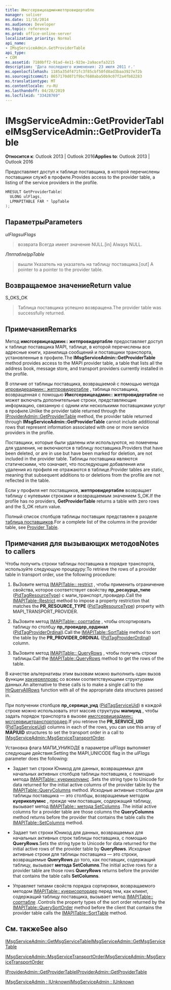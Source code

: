 ```yaml
---
title: Имсгсервицеадминжетпровидертабле
manager: soliver
ms.date: 11/16/2014
ms.audience: Developer
ms.topic: reference
ms.prod: office-online-server
localization_priority: Normal
api_name:
- IMsgServiceAdmin.GetProviderTable
api_type:
- COM
ms.assetid: 7180bff2-91ad-4e11-923e-2a9acefa3215
description: 'Дата последнего изменения: 23 июля 2011 г.'
ms.openlocfilehash: 1185a35df471fc3f85cbf50fd8ad3baa3927e72b
ms.sourcegitcommit: 8657170d071f9bcf680aba50b9c07f2a4fb82283
ms.translationtype: MT
ms.contentlocale: ru-RU
ms.lasthandoff: 04/28/2019
ms.locfileid: "33428769"
---
```

# <a name="imsgserviceadmingetprovidertable"></a><span data-ttu-id="0d7d5-103">IMsgServiceAdmin::GetProviderTable</span><span class="sxs-lookup"><span data-stu-id="0d7d5-103">IMsgServiceAdmin::GetProviderTable</span></span>

  
  
<span data-ttu-id="0d7d5-104">**Относится к**: Outlook 2013 | Outlook 2016</span><span class="sxs-lookup"><span data-stu-id="0d7d5-104">**Applies to**: Outlook 2013 | Outlook 2016</span></span> 
  
<span data-ttu-id="0d7d5-105">Предоставляет доступ к таблице поставщика, в которой перечислены поставщики служб в профиле.</span><span class="sxs-lookup"><span data-stu-id="0d7d5-105">Provides access to the provider table, a listing of the service providers in the profile.</span></span>
  
```cpp
HRESULT GetProviderTable(
  ULONG ulFlags,
  LPMAPITABLE FAR * lppTable
);
```

## <a name="parameters"></a><span data-ttu-id="0d7d5-106">Параметры</span><span class="sxs-lookup"><span data-stu-id="0d7d5-106">Parameters</span></span>

 <span data-ttu-id="0d7d5-107">_ulFlags_</span><span class="sxs-lookup"><span data-stu-id="0d7d5-107">_ulFlags_</span></span>
  
> <span data-ttu-id="0d7d5-108">возврата Всегда имеет значение NULL.</span><span class="sxs-lookup"><span data-stu-id="0d7d5-108">[in] Always NULL.</span></span>
    
 <span data-ttu-id="0d7d5-109">_Лпптабле_</span><span class="sxs-lookup"><span data-stu-id="0d7d5-109">_lppTable_</span></span>
  
> <span data-ttu-id="0d7d5-110">вышли Указатель на указатель на таблицу поставщика.</span><span class="sxs-lookup"><span data-stu-id="0d7d5-110">[out] A pointer to a pointer to the provider table.</span></span>
    
## <a name="return-value"></a><span data-ttu-id="0d7d5-111">Возвращаемое значение</span><span class="sxs-lookup"><span data-stu-id="0d7d5-111">Return value</span></span>

<span data-ttu-id="0d7d5-112">S_OK</span><span class="sxs-lookup"><span data-stu-id="0d7d5-112">S_OK</span></span> 
  
> <span data-ttu-id="0d7d5-113">Таблица поставщика успешно возвращена.</span><span class="sxs-lookup"><span data-stu-id="0d7d5-113">The provider table was successfully returned.</span></span>
    
## <a name="remarks"></a><span data-ttu-id="0d7d5-114">Примечания</span><span class="sxs-lookup"><span data-stu-id="0d7d5-114">Remarks</span></span>

<span data-ttu-id="0d7d5-115">Метод **имсгсервицеадмин:: жетпровидертабле** предоставляет доступ к таблице поставщика MAPI, таблице, в которой перечислены все адресные книги, хранилища сообщений и поставщики транспорта, установленные в профиле.</span><span class="sxs-lookup"><span data-stu-id="0d7d5-115">The **IMsgServiceAdmin::GetProviderTable** method provides access to the MAPI provider table, a table that lists all the address book, message store, and transport providers currently installed in the profile.</span></span> 
  
<span data-ttu-id="0d7d5-116">В отличие от таблицы поставщика, возвращаемой с помощью метода [ипровидерадмин:: жетпровидертабле](iprovideradmin-getprovidertable.md) , таблица поставщика, возвращенная с помощью **Имсгсервицеадмин:: жетпровидертабле** не может включать дополнительные строки, представляющие информацию, связанную с одним или несколькими поставщиками услуг в профиле.</span><span class="sxs-lookup"><span data-stu-id="0d7d5-116">Unlike the provider table returned through the [IProviderAdmin::GetProviderTable](iprovideradmin-getprovidertable.md) method, the provider table returned through **IMsgServiceAdmin::GetProviderTable** cannot include additional rows that represent information associated with one or more service providers in the profile.</span></span> 
  
<span data-ttu-id="0d7d5-117">Поставщики, которые были удалены или используются, но помечены для удаления, не включаются в таблицу поставщика.</span><span class="sxs-lookup"><span data-stu-id="0d7d5-117">Providers that have been deleted, or are in use but have been marked for deletion, are not included in the provider table.</span></span> <span data-ttu-id="0d7d5-118">Таблицы поставщика являются статическими, что означает, что последующие добавления или удаления из профиля не отражаются в таблице.</span><span class="sxs-lookup"><span data-stu-id="0d7d5-118">Provider tables are static, meaning that subsequent additions to or deletions from the profile are not reflected in the table.</span></span> 
  
<span data-ttu-id="0d7d5-119">Если у профиля нет поставщиков, **жетпровидертабле** возвращает таблицу с нулевыми строками и возвращаемым значением S_OK.</span><span class="sxs-lookup"><span data-stu-id="0d7d5-119">If the profile has no providers, **GetProviderTable** returns a table with zero rows and the S_OK return value.</span></span> 
  
<span data-ttu-id="0d7d5-120">Полный список столбцов таблицы поставщик представлен в разделе [таблица поставщиков](provider-tables.md).</span><span class="sxs-lookup"><span data-stu-id="0d7d5-120">For a complete list of the columns in the provider table, see [Provider Table](provider-tables.md).</span></span> 
  
## <a name="notes-to-callers"></a><span data-ttu-id="0d7d5-121">Примечания для вызывающих методов</span><span class="sxs-lookup"><span data-stu-id="0d7d5-121">Notes to callers</span></span>

<span data-ttu-id="0d7d5-122">Чтобы получить строки таблицы поставщика в порядке транспорта, используйте следующую процедуру:</span><span class="sxs-lookup"><span data-stu-id="0d7d5-122">To retrieve the rows of a provider table in transport order, use the following procedure:</span></span>
  
1. <span data-ttu-id="0d7d5-123">ВыЗовите метод [IMAPITable:: restrict](imapitable-restrict.md) , чтобы применить ограничение свойства, которое соответствует свойству **пр_ресаурце_типе** ([PidTagResourceType](pidtagresourcetype-canonical-property.md)) с мапи_транспорт_провидер.</span><span class="sxs-lookup"><span data-stu-id="0d7d5-123">Call the [IMAPITable::Restrict](imapitable-restrict.md) method to impose a property restriction that matches the **PR_RESOURCE_TYPE** ([PidTagResourceType](pidtagresourcetype-canonical-property.md)) property with MAPI_TRANSPORT_PROVIDER.</span></span>
    
2. <span data-ttu-id="0d7d5-124">ВыЗовите метод [IMAPITable:: сорттабле](imapitable-sorttable.md) , чтобы отсортировать таблицу по столбцу **пр_провидер_ординал** ([PidTagProviderOrdinal](pidtagproviderordinal-canonical-property.md)).</span><span class="sxs-lookup"><span data-stu-id="0d7d5-124">Call the [IMAPITable::SortTable](imapitable-sorttable.md) method to sort the table by the **PR_PROVIDER_ORDINAL** ([PidTagProviderOrdinal](pidtagproviderordinal-canonical-property.md)) column.</span></span> 
    
3. <span data-ttu-id="0d7d5-125">ВыЗовите метод [IMAPITable:: QueryRows](imapitable-queryrows.md) , чтобы получить строки таблицы.</span><span class="sxs-lookup"><span data-stu-id="0d7d5-125">Call the [IMAPITable::QueryRows](imapitable-queryrows.md) method to get the rows of the table.</span></span> 
    
<span data-ttu-id="0d7d5-126">В качестве альтернативы этим вызовам можно выполнить один вызов функции [хркуеряллровс](hrqueryallrows.md) со всеми соответствующими структурами данных.</span><span class="sxs-lookup"><span data-stu-id="0d7d5-126">An alternative to these calls is to make a single call to the [HrQueryAllRows](hrqueryallrows.md) function with all of the appropriate data structures passed in.</span></span> 
  
<span data-ttu-id="0d7d5-127">При получении столбцов **пр_сервице_уид** ([PidTagServiceUid](pidtagserviceuid-canonical-property.md)) в каждой строке можно использовать этот массив структуры **мапиуид** , чтобы задать порядок транспорта в вызове [имсгсервицеадмин:: мсгсервицетранспортордер](imsgserviceadmin-msgservicetransportorder.md).</span><span class="sxs-lookup"><span data-stu-id="0d7d5-127">If you retrieve the **PR_SERVICE_UID** ([PidTagServiceUid](pidtagserviceuid-canonical-property.md)) columns in each of the rows, you can use this array of **MAPIUID** structures to set the transport order in a call to [IMsgServiceAdmin::MsgServiceTransportOrder](imsgserviceadmin-msgservicetransportorder.md).</span></span>
  
<span data-ttu-id="0d7d5-128">Установка флага МАПИ_УНИКОДЕ в параметре _ulFlags_ выполняет следующие действия:</span><span class="sxs-lookup"><span data-stu-id="0d7d5-128">Setting the MAPI_UNICODE flag in the  _ulFlags_ parameter does the following:</span></span> 
  
- <span data-ttu-id="0d7d5-129">Задает тип строки Юникод для данных, возвращаемых для начальных активных столбцов таблицы поставщика, с помощью метода [IMAPITable:: куериколумнс](imapitable-querycolumns.md) .</span><span class="sxs-lookup"><span data-stu-id="0d7d5-129">Sets the string type to Unicode for data returned for the initial active columns of the provider table by the [IMAPITable::QueryColumns](imapitable-querycolumns.md) method.</span></span> <span data-ttu-id="0d7d5-130">Исходные активные столбцы для таблицы поставщика — это столбцы, возвращаемые методом **куериколумнс** , прежде чем поставщик, содержащий таблицу, вызывает метод [IMAPITable:: метода SetColumns](imapitable-setcolumns.md) .</span><span class="sxs-lookup"><span data-stu-id="0d7d5-130">The initial active columns for a provider table are those columns the **QueryColumns** method returns before the provider that contains the table calls the [IMAPITable::SetColumns](imapitable-setcolumns.md) method.</span></span> 
    
- <span data-ttu-id="0d7d5-131">Задает тип строки Юникод для данных, возвращаемых для начальных активных строк таблицы поставщика, с помощью **QueryRows**.</span><span class="sxs-lookup"><span data-stu-id="0d7d5-131">Sets the string type to Unicode for data returned for the initial active rows of the provider table by **QueryRows**.</span></span> <span data-ttu-id="0d7d5-132">Исходные активные строки для таблицы поставщика — это строки, возвращаемые **QueryRows** до того, как поставщик, содержащий таблицу, вызывает **метода SetColumns**.</span><span class="sxs-lookup"><span data-stu-id="0d7d5-132">The initial active rows for a provider table are those rows **QueryRows** returns before the provider that contains the table calls **SetColumns**.</span></span> 
    
- <span data-ttu-id="0d7d5-133">Управляет типами свойств порядка сортировки, возвращаемого методом [IMAPITable:: куерисортордер](imapitable-querysortorder.md) перед тем, как клиент, содержащий таблицу поставщика, вызывает метод [IMAPITable:: сорттабле](imapitable-sorttable.md) .</span><span class="sxs-lookup"><span data-stu-id="0d7d5-133">Controls the property types of the sort order returned by the [IMAPITable::QuerySortOrder](imapitable-querysortorder.md) method before the client that contains the provider table calls the [IMAPITable::SortTable](imapitable-sorttable.md) method.</span></span> 
    
## <a name="see-also"></a><span data-ttu-id="0d7d5-134">См. также</span><span class="sxs-lookup"><span data-stu-id="0d7d5-134">See also</span></span>



[<span data-ttu-id="0d7d5-135">IMsgServiceAdmin::GetMsgServiceTable</span><span class="sxs-lookup"><span data-stu-id="0d7d5-135">IMsgServiceAdmin::GetMsgServiceTable</span></span>](imsgserviceadmin-getmsgservicetable.md)
  
[<span data-ttu-id="0d7d5-136">IMsgServiceAdmin::MsgServiceTransportOrder</span><span class="sxs-lookup"><span data-stu-id="0d7d5-136">IMsgServiceAdmin::MsgServiceTransportOrder</span></span>](imsgserviceadmin-msgservicetransportorder.md)
  
[<span data-ttu-id="0d7d5-137">IProviderAdmin::GetProviderTable</span><span class="sxs-lookup"><span data-stu-id="0d7d5-137">IProviderAdmin::GetProviderTable</span></span>](iprovideradmin-getprovidertable.md)
  
[<span data-ttu-id="0d7d5-138">IMsgServiceAdmin : IUnknown</span><span class="sxs-lookup"><span data-stu-id="0d7d5-138">IMsgServiceAdmin : IUnknown</span></span>](imsgserviceadminiunknown.md)

